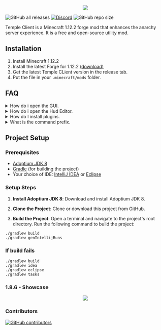 <p align="center">
  <img src="https://github.com/PhilipPanda/Temple-Client/blob/main/github/images/Logo.png">
</p>

![GitHub all releases](https://img.shields.io/github/downloads/TempleDevelopment/Temple-Client/total?color=seagreen)
[![Discord](https://img.shields.io/discord/1125838140456849418?color=skyblue&logo=discord&logoColor=white)](https://discord.gg/XZUGTpGCe8)
![GitHub repo size](https://img.shields.io/github/repo-size/TempleDevelopment/Temple-Client)

Temple Client is a Minecraft 1.12.2 forge mod that enhances the anarchy server experience. 
It is a free and open-source utility mod.

## Installation
1. Install Minecraft 1.12.2
2. Install the latest Forge for 1.12.2 [(download)](https://files.minecraftforge.net/net/minecraftforge/forge/index_1.12.2.html)
3. Get the latest Temple CLient version in the release tab.
4. Put the file in your `.minecraft/mods` folder.

## FAQ

<details>
  <summary>How do i open the GUI.</summary>

> Press `r-shift` &
> `right-click` to expand the panels.

</details>

<details>
  <summary>How do i open the Hud Editor.</summary>

> Press `the grave key `` &

</details>


<details>
  <summary>How do I install plugins.</summary>

> Find the plugins you like and put them in the same mods folder you put the client in.

> CAUTION: Third party plugins can contain dangerous code! Only use plugins from trusted sources!

</details>

<details>
  <summary>What is the command prefix.</summary>

> Command prefix symbol is a period "."

</details>

## Project Setup

### Prerequisites

- [Adoptium JDK 8](https://adoptium.net/releases.html)
- [Gradle](https://gradle.org/install/) (for building the project)
- Your choice of IDE: [IntelliJ IDEA](https://www.jetbrains.com/idea/) or [Eclipse](https://www.eclipse.org/downloads/)

### Setup Steps

1. **Install Adoptium JDK 8**: Download and install Adoptium JDK 8.

2. **Clone the Project**: Clone or download this project from GitHub.

3. **Build the Project**: Open a terminal and navigate to the project's root directory. Run the following command to build the project:
```
./gradlew build
./gradlew genIntellijRuns
```

### If build fails

```
./gradlew build
./gradlew idea
./gradlew eclipse
./gradlew tasks
```

### 1.8.6 - Showcase
<p align="center">
   <img src="https://github.com/PhilipPanda/Temple-Client/blob/main/github/images/1.8.6.png">
</p>

### Contributors

[![GitHub contributors](https://contrib.rocks/image?repo=PhilipPanda/Temple-Client)](https://github.com/PhilipPanda/TempleClient/graphs/contributors)

